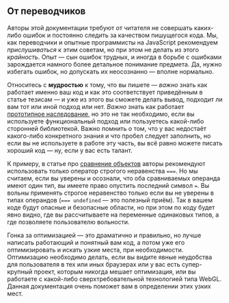 ## От переводчиков

Авторы этой документации требуют от читателя не совершать каких-либо ошибок и постоянно следить за качеством пишущегося кода. Мы, как переводчики и опытные программисты на JavaScript рекомендуем *прислушиваться* к этим советам, но при этом не делать из этого *крайность*. Опыт — сын ошибок трудных, и иногда в борьбе с ошибками зарождается намного более детальное понимание предмета. Да, нужно избегать ошибок, но допускать их неосознанно — вполне нормально.

Относитесь с **мудростью** к тому, что вы пишете — *важно* знать как работает именно ваш код и как это соответствует приведённым в статье тезисам — и уже из этого вы сможете делать вывод, подходит ли вам тот или иной подход или нет. *Важно* знать как работает [прототипное наследование](#object.prototype), но это не так необходимо, если вы используете функциональный подход или пользуетесь какой-либо сторонней библиотекой. Важно помнить о том, что у вас недостаёт какого-либо конкретного знания и что пробел следует заполнить, но если вы не используете в работе эту часть, вы всё равно можете писать хороший код — ну, если у вас есть талант.

К примеру, в статье про [сравнение объектов](#types.equality) авторы рекомендуют использовать только оператор строгого неравенства `===`. Но мы считаем, если вы уверены и осознали, что оба сравниваемых операнда имеют один тип, вы имеете право опустить последний символ `=`. Вы вольны применять строгое неравенство только если вы не уверены в типах операндов (`=== undefined` — это полезный приём). Так в вашем коде будут опасные и безопасные области, но при этом по коду будет явно видно, где вы рассчитываете на переменные одинаковых типов, а где позволяете пользователю вольности.

Гонка за оптимизацией — это драматично и правильно, но лучше написать работающий и понятный вам код, а потом уже его оптимизировать и искать узкие места, при необходимости. Оптимизацию необходимо делать, если вы видите явные неудобства для пользователя в тех или иных браузерах или у вас есть супер-крупный проект, которым никогда мешает оптимизация, или вы работаете с какой-либо сверхтребовательной технологией типа WebGL. Данная документация очень поможет вам в определении этих узких мест.

